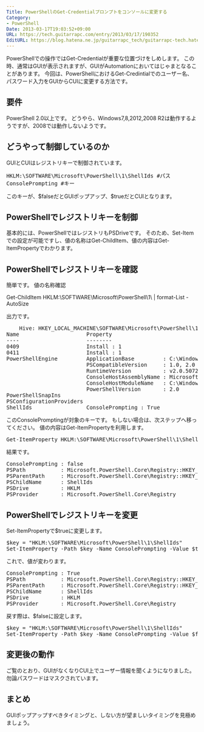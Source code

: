 ```yaml
---
Title: PowerShellのGet-Credentialプロンプトをコンソールに変更する
Category:
- PowerShell
Date: 2013-03-17T19:03:52+09:00
URL: https://tech.guitarrapc.com/entry/2013/03/17/190352
EditURL: https://blog.hatena.ne.jp/guitarrapc_tech/guitarrapc-tech.hatenablog.com/atom/entry/11696248318757675521
---
```


<p>PowerShellでの操作ではGet-Credentialが重要な位置づけをしめします。 この時、通常はGUIが表示されますが、GUIがAutomationにおいてはじゃまとなることがあります。 今回は、PowerShellにおけるGet-Credintialでのユーザー名、パスワード入力をGUIからCUIに変更する方法です。</p>
<h2>要件</h2>
<p>PowerShell 2.0以上です。 どうやら、Windows7,8,2012,2008 R2は動作するようですが、2008では動作しないようです。</p>
<h2>どうやって制御しているのか</h2>
<p>GUIとCUIはレジストリキーで制御されています。</p>
<pre class="brush: powershell">HKLM:\SOFTWARE\Microsoft\PowerShell\1\ShellIds #パス
ConsolePrompting #キー
</pre>
<p>このキーが、$falseだとGUIポップアップ、$trueだとCUIとなります。</p>
<h2>PowerShellでレジストリキーを制御</h2>
<p>基本的には、PowerShellではレジストリもPSDriveです。 そのため、Set-Itemでの設定が可能ですし、値の名称はGet-ChildItem、値の内容はGet-ItemPropertyでわかります。</p>
<h2>PowerShellでレジストリキーを確認</h2>
<p>簡単です。 値の名称確認</p>
<p>Get-ChildItem HKLM:\SOFTWARE\Microsoft\PowerShell\1\ | format-List -AutoSize</p>
<p>出力です。</p>
<pre class="brush: powershell">    Hive: HKEY_LOCAL_MACHINE\SOFTWARE\Microsoft\PowerShell\1
Name                     Property                                                    
----                     --------                                      
0409                     Install : 1                                      
0411                     Install : 1                                      
PowerShellEngine         ApplicationBase         : C:\Windows\System32\WindowsPowerShell\v1.0                   
                         PSCompatibleVersion     : 1.0, 2.0
                         RuntimeVersion          : v2.0.50727
                         ConsoleHostAssemblyName : Microsoft.PowerShell.ConsoleHost, Version=1.0.0.0, Culture=neutral, PublicKeyToken=31bf3856ad364e35, ProcessorArchitecture=msil
                         ConsoleHostModuleName   : C:\Windows\System32\WindowsPowerShell\v1.0\Microsoft.PowerShell.ConsoleHost.dll
                         PowerShellVersion       : 2.0
PowerShellSnapIns
PSConfigurationProviders
ShellIds                 ConsolePrompting : True
</pre>
<p>このConsolePromptingが対象のキーです。 もしない場合は、次ステップへ移ってください。 値の内容はGet-ItemPropertyを利用します。</p>
<pre class="brush: powershell">Get-ItemProperty HKLM:\SOFTWARE\Microsoft\PowerShell\1\ShellIds
</pre>
<p>結果です。</p>
<pre class="brush: powershell">ConsolePrompting : false
PSPath           : Microsoft.PowerShell.Core\Registry::HKEY_LOCAL_MACHINE\SOFTWARE\Microsoft\PowerShell\1\ShellIds
PSParentPath     : Microsoft.PowerShell.Core\Registry::HKEY_LOCAL_MACHINE\SOFTWARE\Microsoft\PowerShell\1
PSChildName      : ShellIds
PSDrive          : HKLM
PSProvider       : Microsoft.PowerShell.Core\Registry
</pre>
<h2>PowerShellでレジストリキーを変更</h2>
<p>Set-ItemPropertyで$trueに変更します。</p>
<pre class="brush: powershell">$key = "HKLM:\SOFTWARE\Microsoft\PowerShell\1\ShellIds"
Set-ItemProperty -Path $key -Name ConsolePrompting -Value $true
</pre>
<p>これで、値が変わります。</p>
<pre class="brush: powershell">ConsolePrompting : True
PSPath           : Microsoft.PowerShell.Core\Registry::HKEY_LOCAL_MACHINE\SOFTWARE\Microsoft\PowerShell\1\ShellIds
PSParentPath     : Microsoft.PowerShell.Core\Registry::HKEY_LOCAL_MACHINE\SOFTWARE\Microsoft\PowerShell\1
PSChildName      : ShellIds
PSDrive          : HKLM
PSProvider       : Microsoft.PowerShell.Core\Registry
</pre>
<p>戻す際は、$falseに設定します。</p>
<pre class="brush: powershell">$key = "HKLM:\SOFTWARE\Microsoft\PowerShell\1\ShellIds"
Set-ItemProperty -Path $key -Name ConsolePrompting -Value $false
</pre>
<h2>変更後の動作</h2>
<p>ご覧のとおり、GUIがなくなりCUI上でユーザー情報を聞くようになりました。 勿論パスワードはマスクされています。</p>
<h2>まとめ</h2>
<p>GUIポップアップすべきタイミングと、しない方が望ましいタイミングを見極めましょう。</p>
